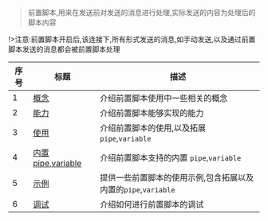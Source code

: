 > 前置脚本,用来在发送前对发送的消息进行处理,实际发送的内容为处理后的脚本内容

!>注意:前置脚本开启后,该连接下,所有形式发送的消息,如手动发送,以及通过前置脚本发送的消息都会被前置脚本处理

| 序号 | 标题                                                    | 描述                                                           |
| ---- | ------------------------------------------------------- | -------------------------------------------------------------- |
| 1    | [概念](en/pre-publish-script/concept.md)                | 介绍前置脚本使用中一些相关的概念                               |
| 2    | [能力](en/pre-publish-script/ability.md)                | 介绍前置脚本能够实现的能力                                     |
| 3    | [使用](en/pre-publish-script/usage.md)                  | 介绍前置脚本的使用,以及拓展 `pipe`,`variable`                  |
| 4    | [内置 pipe,variable](en/pre-publish-script/built_in.md) | 介绍前置脚本支持的内置 `pipe`,`variable`                       |
| 5    | [示例](en/pre-publish-script/demo.md)                   | 提供一些前置脚本的使用示例,包含拓展以及内置的`pipe`,`variable` |
| 6    | [调试](en/pre-publish-script/debug.md)                  | 介绍如何进行前置脚本的调试                                     |
